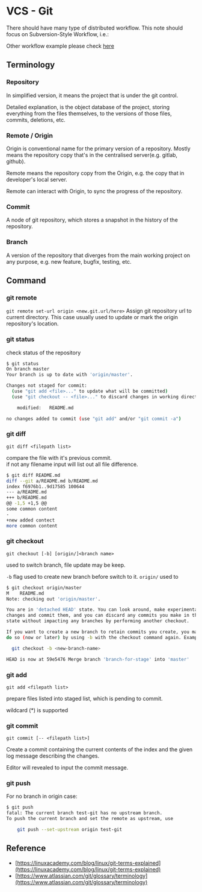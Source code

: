 # VCS - Git

There should have many type of distributed workflow. This note should focus on Subversion-Style Workflow, i.e.:

Other workflow example please check [here](https://git-scm.com/about/distributed)

## Terminology

### Repository

In simplified version, it means the project that is under the git control.

Detailed explanation, is the object database of the project, storing everything from the files themselves, to the versions of those files, commits, deletions, etc.

### Remote / Origin

Origin is conventional name for the primary version of a repository. Mostly means the repository copy that's in the centralised server\(e.g. gitlab, github\).

Remote means the repository copy from the Origin, e.g. the copy that in developer's local server.

Remote can interact with Origin, to sync the progress of the repository.

### Commit

A node of git repository, which stores a snapshot in the history of the repository.

### Branch

A version of the repository that diverges from the main working project on any purpose, e.g. new feature, bugfix, testing, etc.

## Command

### git remote

`git remote set-url origin <new.git.url/here>` Assign git repository url to current directory. This case usually used to update or mark the origin repository's location.

### git status

check status of the repository

```bash
$ git status
On branch master
Your branch is up to date with 'origin/master'.

Changes not staged for commit:
  (use "git add <file>..." to update what will be committed)
  (use "git checkout -- <file>..." to discard changes in working directory)

    modified:   README.md

no changes added to commit (use "git add" and/or "git commit -a")
```

### git diff

`git diff <filepath list>`

compare the file with it's previous commit.  
if not any filename input will list out all file difference.

```bash
$ git diff README.md
diff --git a/README.md b/README.md
index f6976b1..9d17585 100644
--- a/README.md
+++ b/README.md
@@ -1,5 +1,5 @@
some common content
-
+new added contect
more common content
```

### git checkout

`git checkout [-b] [origin/]<branch name>`

used to switch branch, file update may be keep.

`-b` flag used to create new branch before switch to it. `origin/` used to

```bash
$ git checkout origin/master
M    README.md
Note: checking out 'origin/master'.

You are in 'detached HEAD' state. You can look around, make experimental
changes and commit them, and you can discard any commits you make in this
state without impacting any branches by performing another checkout.

If you want to create a new branch to retain commits you create, you may
do so (now or later) by using -b with the checkout command again. Example:

  git checkout -b <new-branch-name>

HEAD is now at 59e5476 Merge branch 'branch-for-stage' into 'master'
```

### git add

`git add <filepath list>`

prepare files listed into staged list, which is pending to commit.

wildcard \(\*\) is supported

### git commit

`git commit [-- <filepath list>]`

Create a commit containing the current contents of the index and the given log message describing the changes.

Editor will revealed to input the commit message.

### git push

For no branch in origin case:

```bash
$ git push
fatal: The current branch test-git has no upstream branch.
To push the current branch and set the remote as upstream, use

    git push --set-upstream origin test-git
```

## Reference

- [https://linuxacademy.com/blog/linux/git-terms-explained](https://linuxacademy.com/blog/linux/git-terms-explained) 
- [https://www.atlassian.com/git/glossary/terminology](https://www.atlassian.com/git/glossary/terminology)

